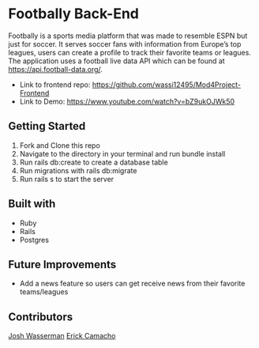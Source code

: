 # Footbally Back-End

Footbally is a sports media platform that was made to resemble ESPN but just for soccer. It serves soccer fans with information from Europe’s top leagues, users can create a profile to track their favorite teams or leagues. The application uses a football live data API which can be found at https://api.football-data.org/.


* Link to frontend repo: https://github.com/wassi12495/Mod4Project-Frontend
* Link to Demo: https://www.youtube.com/watch?v=bZ9ukOJWk50

## Getting Started
1. Fork and Clone this repo
2. Navigate to the directory in your terminal and run bundle install
3. Run rails db:create to create a database table
4. Run migrations with rails db:migrate
5. Run rails s to start the server

## Built with
* Ruby
* Rails
* Postgres

## Future Improvements
* Add a news feature so users can get receive news from their favorite teams/leagues

## Contributors

[Josh Wasserman](https://github.com/wassi12495)
[Erick Camacho](https://github.com/erickalexander)
